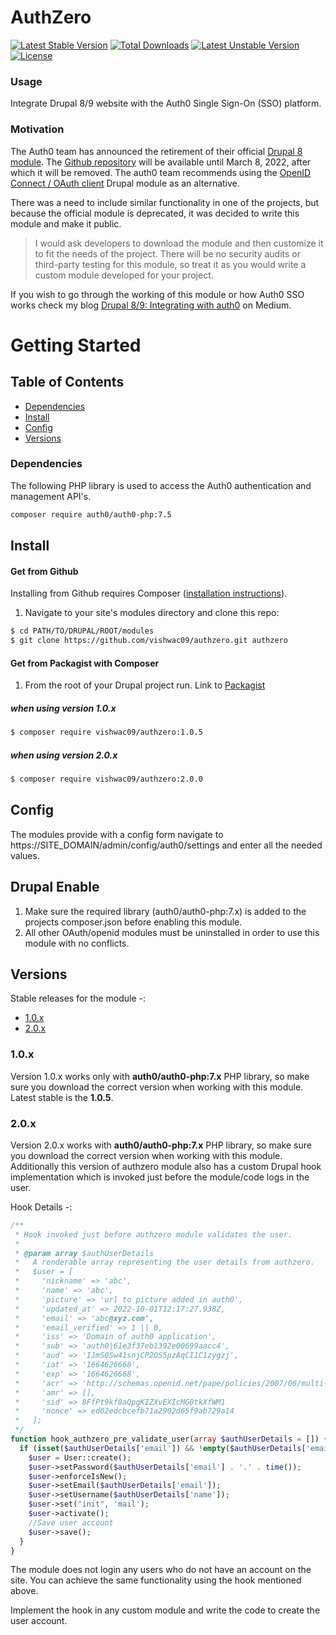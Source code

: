 # AuthZero

[![Latest Stable Version](http://poser.pugx.org/vishwac09/authzero/v)](https://packagist.org/packages/vishwac09/authzero) [![Total Downloads](http://poser.pugx.org/vishwac09/authzero/downloads)](https://packagist.org/packages/vishwac09/authzero) [![Latest Unstable Version](http://poser.pugx.org/vishwac09/authzero/v/unstable)](https://packagist.org/packages/vishwac09/authzero) [![License](http://poser.pugx.org/vishwac09/authzero/license)](https://packagist.org/packages/vishwac09/authzero)

### Usage
Integrate Drupal 8/9 website with the Auth0 Single Sign-On (SSO) platform.

### Motivation
The Auth0 team has announced the retirement of their official [Drupal 8 module](https://www.drupal.org/project/auth0). The [Github repository](https://github.com/auth0-community/auth0-drupal) will be available until March 8, 2022, after which it will be removed. The auth0 team recommends using the [OpenID Connect / OAuth client](https://www.drupal.org/project/openid_connect) Drupal module as an alternative. 

There was a need to include similar functionality in one of the projects, but because the official module is deprecated, it was decided to write this module and make it public. 

> I would ask developers to download the module and then customize it to fit the needs of the project. There will be no security audits or third-party testing for this module, so treat it as you would write a custom module developed for your project. 

If you wish to go through the working of this module or how Auth0 SSO works check my blog [Drupal 8/9: Integrating with auth0](https://medium.com/@vishwa.chikate/integrating-drupal-with-auth0-2074bda2e22) on Medium.

# Getting Started

## Table of Contents

- [Dependencies](#Dependencies)
- [Install](#Install)
- [Config](#Config)
- [Versions](#Versions)

### Dependencies
The following PHP library is used to access the Auth0 authentication and management API's.
```sh
composer require auth0/auth0-php:7.5
```

## Install

#### Get from Github

Installing from Github requires Composer ([installation instructions](https://getcomposer.org/doc/00-intro.md)).

1. Navigate to your site's modules directory and clone this repo:

```bash
$ cd PATH/TO/DRUPAL/ROOT/modules
$ git clone https://github.com/vishwac09/authzero.git authzero
```

#### Get from Packagist with Composer

1. From the root of your Drupal project run. Link to [Packagist](https://packagist.org/packages/vishwac09/authzero)

##### when using version 1.0.x
```bash
$ composer require vishwac09/authzero:1.0.5
```

##### when using version 2.0.x
```bash
$ composer require vishwac09/authzero:2.0.0
```

## Config
The modules provide with a config form navigate to https://SITE_DOMAIN/admin/config/auth0/settings and enter all the needed values.


## Drupal Enable

1. Make sure the required library (auth0/auth0-php:7.x) is added to the projects composer.json before enabling this module.
2. All other OAuth/openid modules must be uninstalled in order to use this module with no conflicts.

## Versions

Stable releases for the module -:
- [1.0.x](https://github.com/vishwac09/authzero/releases/tag/1.0.5)
- [2.0.x](https://github.com/vishwac09/authzero/releases/tag/1.0.5)

### 1.0.x

Version 1.0.x works only with **auth0/auth0-php:7.x** PHP library, so make sure you download the correct version when working with this module. Latest stable is the **1.0.5**.

### 2.0.x

Version 2.0.x works with **auth0/auth0-php:7.x** PHP library, so make sure you download the correct version when working with this module. Additionally this version of authzero module also has a custom Drupal hook implementation which is invoked just before the module/code logs in the user.

Hook Details -:

```php
/**
 * Hook invoked just before authzero module validates the user.
 *
 * @param array $authUserDetails
 *   A renderable array representing the user details from authzero.
 *   $user = [
 *     'nickname' => 'abc',
 *     'name' => 'abc',
 *     'picture' => 'url to picture added in auth0',
 *     'updated_at' => 2022-10-01T12:17:27.938Z,
 *     'email' => 'abc@xyz.com',
 *     'email_verified' => 1 || 0,
 *     'iss' => 'Domain of auth0 application',
 *     'sub' => 'auth0|61e3f37eb1392e00699aacc4',
 *     'aud' => 'IJmS0Sw41snjCP2OS5pzAqCI1C1zygzj',
 *     'iat' => '1664626668',
 *     'exp' => '1664626668',
 *     'acr' => 'http://schemas.openid.net/pape/policies/2007/06/multi-factor',
 *     'amr' => [],
 *     'sid' => 8FfPt9kf8aQpgKIZXvEXIcMG0tkXfWM1
 *     'nonce' => ed02edcbcefb71a2902d65f9ab729a14
 *   ];
 */
function hook_authzero_pre_validate_user(array $authUserDetails = []) {
  if (isset($authUserDetails['email']) && !empty($authUserDetails['email'])) {
    $user = User::create();
    $user->setPassword($authUserDetails['email'] . '.' . time());
    $user->enforceIsNew();
    $user->setEmail($authUserDetails['email']);
    $user->setUsername($authUserDetails['name']);
    $user->set("init", 'mail');
    $user->activate();
    //Save user account
    $user->save();
  }
}
```

The module does not login any users who do not have an account on the site. You can achieve the same functionality using the hook mentioned above.

Implement the hook in any custom module and write the code to create the user account.